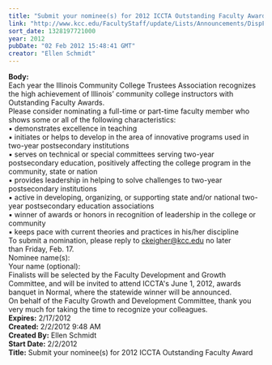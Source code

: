 ```yaml
---
title: "Submit your nominee(s) for 2012 ICCTA Outstanding Faculty Award "
link: "http://www.kcc.edu/FacultyStaff/update/Lists/Announcements/DispForm.aspx?ID=595"
sort_date: 1328197721000
year: 2012
pubDate: "02 Feb 2012 15:48:41 GMT"
creator: "Ellen Schmidt"
---
```


<div><b>Body:</b> <div class=ExternalClassA3367CACE0AA49C6B384910DEEED5FC5><div>Each year the Illinois Community College Trustees Association recognizes the high achievement of Illinois’ community college instructors with Outstanding Faculty Awards.</div>
<div>Please consider nominating a full-time or part-time faculty member who shows some or all of the following characteristics:<br>▪ demonstrates excellence in teaching<br>▪ initiates or helps to develop in the area of innovative programs used in two-year postsecondary institutions<br>▪ serves on technical or special committees serving two-year postsecondary education, positively affecting the college program in the community, state or nation<br>▪ provides leadership in helping to solve challenges to two-year postsecondary institutions<br>▪ active in developing, organizing, or supporting state and/or national two-year postsecondary education associations<br>▪ winner of awards or honors in recognition of leadership in the college or community<br>▪ keeps pace with current theories and practices in his/her discipline</div>
<div>To submit a nomination, please reply to <a href="mailto:ckeigher@kcc.edu">ckeigher@kcc.edu</a> no later than Friday, Feb. 17.<br>Nominee name(s):<br>Your name (optional):</div>
<div>Finalists will be selected by the Faculty Development and Growth Committee, and will be invited to attend ICCTA's June 1, 2012, awards banquet in Normal, where the statewide winner will be announced. </div>
<div>On behalf of the Faculty Growth and Development Committee, thank you very much for taking the time to recognize your colleagues.<br></div></div></div>
<div><b>Expires:</b> 2/17/2012</div>
<div><b>Created:</b> 2/2/2012 9:48 AM</div>
<div><b>Created By:</b> Ellen Schmidt</div>
<div><b>Start Date:</b> 2/2/2012</div>
<div><b>Title:</b> Submit your nominee(s) for 2012 ICCTA Outstanding Faculty Award </div>
